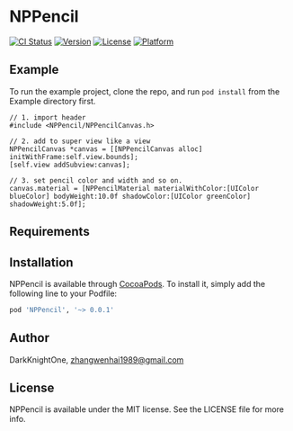 # NPPencil

[![CI Status](https://img.shields.io/travis/DarkKnightOne/NPPencil.svg?style=flat)](https://travis-ci.org/DarkKnightOne/NPPencil)
[![Version](https://img.shields.io/cocoapods/v/NPPencil.svg?style=flat)](https://cocoapods.org/pods/NPPencil)
[![License](https://img.shields.io/cocoapods/l/NPPencil.svg?style=flat)](https://cocoapods.org/pods/NPPencil)
[![Platform](https://img.shields.io/cocoapods/p/NPPencil.svg?style=flat)](https://cocoapods.org/pods/NPPencil)

## Example

To run the example project, clone the repo, and run `pod install` from the Example directory first.

```
// 1. import header
#include <NPPencil/NPPencilCanvas.h>

// 2. add to super view like a view
NPPencilCanvas *canvas = [[NPPencilCanvas alloc] initWithFrame:self.view.bounds];
[self.view addSubview:canvas];

// 3. set pencil color and width and so on.
canvas.material = [NPPencilMaterial materialWithColor:[UIColor blueColor] bodyWeight:10.0f shadowColor:[UIColor greenColor] shadowWeight:5.0f];
```

## Requirements

## Installation

NPPencil is available through [CocoaPods](https://cocoapods.org). To install
it, simply add the following line to your Podfile:

```ruby
pod 'NPPencil', '~> 0.0.1'
```

## Author

DarkKnightOne, zhangwenhai1989@gmail.com

## License

NPPencil is available under the MIT license. See the LICENSE file for more info.
